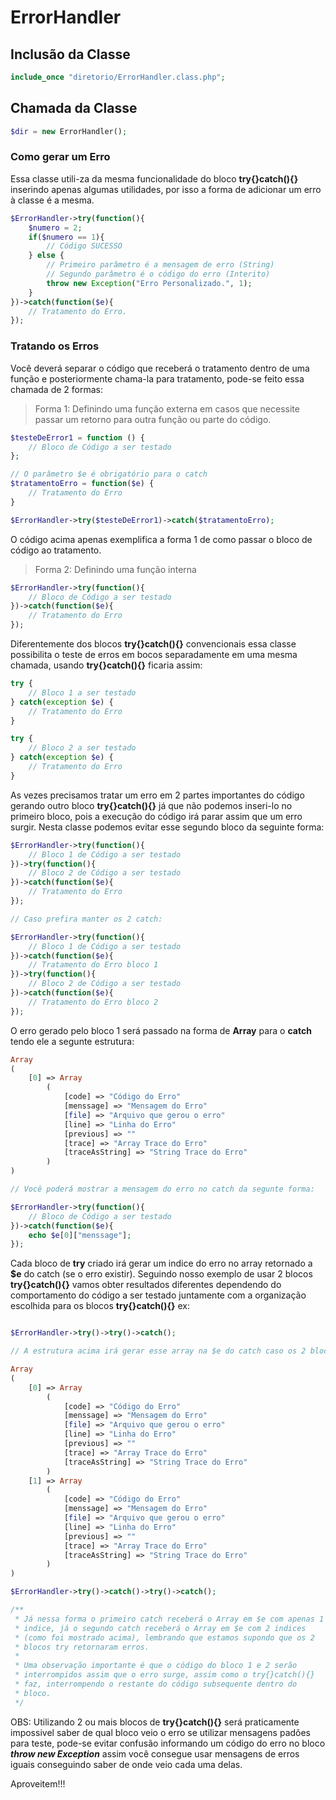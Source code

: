 # ErrorHandler

## Inclusão da Classe

```php
include_once "diretorio/ErrorHandler.class.php";
```

## Chamada da Classe

```php
$dir = new ErrorHandler();
```

### Como gerar um Erro

Essa classe utili-za da mesma funcionalidade do bloco **try{}catch(){}** inserindo apenas algumas utilidades, por isso a forma de adicionar um erro à classe é a mesma.

```php
$ErrorHandler->try(function(){
    $numero = 2;
    if($numero == 1){
        // Código SUCESSO
    } else {
        // Primeiro parâmetro é a mensagem de erro (String)
        // Segundo parâmetro é o código do erro (Interito)
        throw new Exception("Erro Personalizado.", 1);
    }
})->catch(function($e){
    // Tratamento do Erro.
});
```

### Tratando os Erros

Você deverá separar o código que receberá o tratamento dentro de uma função e posteriormente chama-la para tratamento, pode-se feito essa chamada de 2 formas:

> Forma 1: Definindo uma função externa em casos que necessite passar um retorno para outra função ou parte do código.

```php
$testeDeError1 = function () {
    // Bloco de Código a ser testado
};

// O parâmetro $e é obrigatório para o catch
$tratamentoErro = function($e) {
    // Tratamento do Erro
}

$ErrorHandler->try($testeDeError1)->catch($tratamentoErro);
```

O código acima apenas exemplifica a forma 1 de como passar o bloco de código ao tratamento.

> Forma 2: Definindo uma função interna

```php
$ErrorHandler->try(function(){
    // Bloco de Código a ser testado
})->catch(function($e){
    // Tratamento do Erro
});
```

Diferentemente dos blocos **try{}catch(){}** convencionais essa classe possibilita o teste de erros em bocos separadamente em uma mesma chamada, usando **try{}catch(){}** ficaria assim:

```php
try {
    // Bloco 1 a ser testado
} catch(exception $e) {
    // Tratamento do Erro
}

try {
    // Bloco 2 a ser testado
} catch(exception $e) {
    // Tratamento do Erro
}
```

As vezes precisamos tratar um erro em 2 partes importantes do código gerando outro bloco **try{}catch(){}** já que não podemos inseri-lo no primeiro bloco, pois a execução do código irá parar assim que um erro surgir. Nesta classe podemos evitar esse segundo bloco da seguinte forma:

```php
$ErrorHandler->try(function(){
    // Bloco 1 de Código a ser testado
})->try(function(){
    // Bloco 2 de Código a ser testado
})->catch(function($e){
    // Tratamento do Erro
});

// Caso prefira manter os 2 catch:

$ErrorHandler->try(function(){
    // Bloco 1 de Código a ser testado
})->catch(function($e){
    // Tratamento do Erro bloco 1
})->try(function(){
    // Bloco 2 de Código a ser testado
})->catch(function($e){
    // Tratamento do Erro bloco 2
});
```
O erro gerado pelo bloco 1 será passado na forma de **Array** para o **catch** tendo ele a segunte estrutura:

```php
Array
(
    [0] => Array
        (
            [code] => "Código do Erro"
            [menssage] => "Mensagem do Erro"
            [file] => "Arquivo que gerou o erro"
            [line] => "Linha do Erro"
            [previous] => ""
            [trace] => "Array Trace do Erro"
            [traceAsString] => "String Trace do Erro"
        )
)

// Você poderá mostrar a mensagem do erro no catch da segunte forma:

$ErrorHandler->try(function(){
    // Bloco de Código a ser testado
})->catch(function($e){
    echo $e[0]["menssage"];
});
```

Cada bloco de **try** criado irá gerar um indice do erro no array retornado a **$e** do catch (se o erro existir). Seguindo nosso exemplo de usar 2 blocos **try{}catch(){}** vamos obter resultados diferentes dependendo do comportamento do código a ser testado juntamente com a organização escolhida para os blocos **try{}catch(){}** ex:

```php

$ErrorHandler->try()->try()->catch();

// A estrutura acima irá gerar esse array na $e do catch caso os 2 blocos tenham erros

Array
(
    [0] => Array
        (
            [code] => "Código do Erro"
            [menssage] => "Mensagem do Erro"
            [file] => "Arquivo que gerou o erro"
            [line] => "Linha do Erro"
            [previous] => ""
            [trace] => "Array Trace do Erro"
            [traceAsString] => "String Trace do Erro"
        )
    [1] => Array
        (
            [code] => "Código do Erro"
            [menssage] => "Mensagem do Erro"
            [file] => "Arquivo que gerou o erro"
            [line] => "Linha do Erro"
            [previous] => ""
            [trace] => "Array Trace do Erro"
            [traceAsString] => "String Trace do Erro"
        )
)

$ErrorHandler->try()->catch()->try()->catch();

/**
 * Já nessa forma o primeiro catch receberá o Array em $e com apenas 1
 * indice, já o segundo catch receberá o Array em $e com 2 indices
 * (como foi mostrado acima), lembrando que estamos supondo que os 2
 * blocos try retornaram erros.
 * 
 * Uma observação importante é que o código do bloco 1 e 2 serão
 * interrompidos assim que o erro surge, assim como o try{}catch(){}
 * faz, interrompendo o restante do código subsequente dentro do 
 * bloco.
 */
```

OBS: Utilizando 2 ou mais blocos de **try{}catch(){}** será praticamente impossivel saber de qual bloco veio o erro se utilizar mensagens padões para teste, pode-se evitar confusão informando um código do erro no bloco ***throw new Exception*** assim você consegue usar mensagens de erros iguais conseguindo saber de onde veio cada uma delas.

Aproveitem!!!
